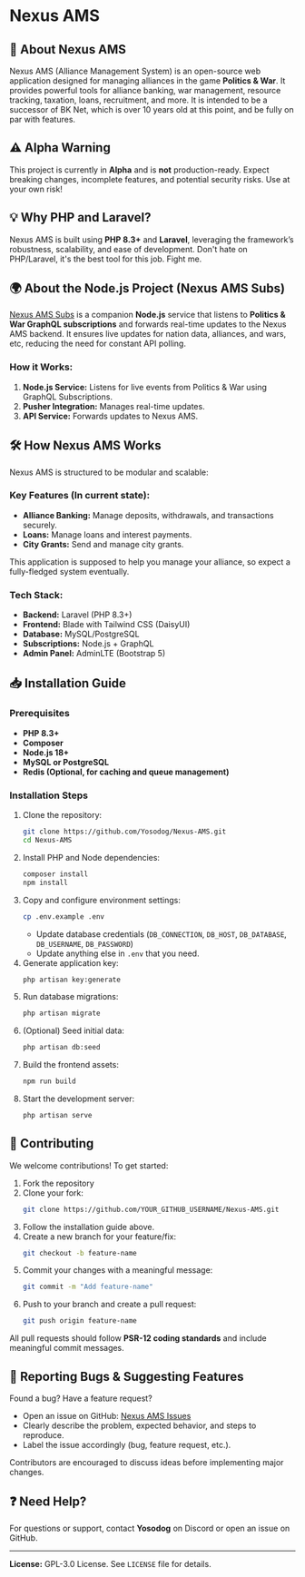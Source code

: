 # Nexus AMS

## 🚀 About Nexus AMS
Nexus AMS (Alliance Management System) is an open-source web application designed for managing alliances in the game **Politics & War**. It provides powerful tools for alliance banking, war management, resource tracking, taxation, loans, recruitment, and more. It is intended to be a successor of BK Net, which is over 10 years old at this point, and be fully on par with features.

## ⚠️ Alpha Warning
This project is currently in **Alpha** and is **not** production-ready. Expect breaking changes, incomplete features, and potential security risks. Use at your own risk!

## 💡 Why PHP and Laravel?
Nexus AMS is built using **PHP 8.3+** and **Laravel**, leveraging the framework’s robustness, scalability, and ease of development. Don't hate on PHP/Laravel, it's the best tool for this job. Fight me.

## 🌍 About the Node.js Project (Nexus AMS Subs)
[Nexus AMS Subs](https://github.com/Yosodog/Nexus-AMS-Subs) is a companion **Node.js** service that listens to **Politics & War GraphQL subscriptions** and forwards real-time updates to the Nexus AMS backend. It ensures live updates for nation data, alliances, and wars, etc, reducing the need for constant API polling.

### How it Works:
1. **Node.js Service:** Listens for live events from Politics & War using GraphQL Subscriptions.
2. **Pusher Integration:** Manages real-time updates.
3. **API Service:** Forwards updates to Nexus AMS.

## 🛠️ How Nexus AMS Works
Nexus AMS is structured to be modular and scalable:

### Key Features (In current state):
- **Alliance Banking:** Manage deposits, withdrawals, and transactions securely.
- **Loans:** Manage loans and interest payments.
- **City Grants:** Send and manage city grants.

This application is supposed to help you manage your alliance, so expect a fully-fledged system eventually.

### Tech Stack:
- **Backend:** Laravel (PHP 8.3+)
- **Frontend:** Blade with Tailwind CSS (DaisyUI)
- **Database:** MySQL/PostgreSQL
- **Subscriptions:** Node.js + GraphQL
- **Admin Panel:** AdminLTE (Bootstrap 5)

## 📥 Installation Guide

### Prerequisites
- **PHP 8.3+**
- **Composer**
- **Node.js 18+**
- **MySQL or PostgreSQL**
- **Redis (Optional, for caching and queue management)**

### Installation Steps
1. Clone the repository:
   ```sh
   git clone https://github.com/Yosodog/Nexus-AMS.git
   cd Nexus-AMS
   ```
2. Install PHP and Node dependencies:
   ```sh
   composer install
   npm install
   ```
3. Copy and configure environment settings:
   ```sh
   cp .env.example .env
   ```
    - Update database credentials (`DB_CONNECTION`, `DB_HOST`, `DB_DATABASE`, `DB_USERNAME`, `DB_PASSWORD`)
    - Update anything else in `.env` that you need.
4. Generate application key:
   ```sh
   php artisan key:generate
   ```
5. Run database migrations:
   ```sh
   php artisan migrate
   ```
6. (Optional) Seed initial data:
   ```sh
   php artisan db:seed
   ```
7. Build the frontend assets:
   ```sh
   npm run build
   ```
8. Start the development server:
   ```sh
   php artisan serve
   ```

## 🤝 Contributing
We welcome contributions! To get started:
1. Fork the repository
2. Clone your fork:
   ```sh
   git clone https://github.com/YOUR_GITHUB_USERNAME/Nexus-AMS.git
   ```
3. Follow the installation guide above.
4. Create a new branch for your feature/fix:
   ```sh
   git checkout -b feature-name
   ```
5. Commit your changes with a meaningful message:
   ```sh
   git commit -m "Add feature-name"
   ```
6. Push to your branch and create a pull request:
   ```sh
   git push origin feature-name
   ```

All pull requests should follow **PSR-12 coding standards** and include meaningful commit messages.

## 🐞 Reporting Bugs & Suggesting Features
Found a bug? Have a feature request?
- Open an issue on GitHub: [Nexus AMS Issues](https://github.com/Yosodog/Nexus-AMS/issues)
- Clearly describe the problem, expected behavior, and steps to reproduce.
- Label the issue accordingly (bug, feature request, etc.).

Contributors are encouraged to discuss ideas before implementing major changes.

## ❓ Need Help?
For questions or support, contact **Yosodog** on Discord or open an issue on GitHub.

---
**License:** GPL-3.0 License. See `LICENSE` file for details.

